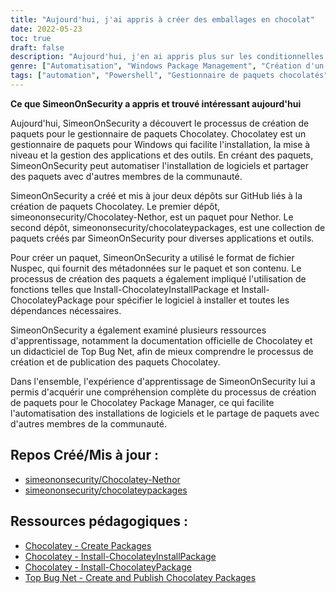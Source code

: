 ```yaml
---
title: "Aujourd'hui, j'ai appris à créer des emballages en chocolat"
date: 2022-05-23
toc: true
draft: false
description: "Aujourd'hui, j'en ai appris plus sur les conditionnelles et la gestion des variables d'Ansible"
genre: ["Automatisation", "Windows Package Management", "Création d'un paquet", "Package Management", "Infrastructure as Code (IaC)", "Déploiement de logiciels Windows", "Emballage du logiciel", "Windows Automation", "Dépôts de paquets", "Windows Tools"]
tags: ["automation", "Powershell", "Gestionnaire de paquets chocolatés", "Chocolatée", "Choco", "création d'un paquet", "l'automatisation des paquets", "Nuspec", "Nethor", "Windows Package Managers", "IAC", "L'infrastructure en tant que code", "Déploiement de logiciels Windows", "l'emballage des logiciels", "gestion du référentiel", "partage des paquets", "Documentation sur le chocolat", "tutoriel", "édition de paquets"]
---
```


**Ce que SimeonOnSecurity a appris et trouvé intéressant aujourd'hui**

Aujourd'hui, SimeonOnSecurity a découvert le processus de création de paquets pour le gestionnaire de paquets Chocolatey. Chocolatey est un gestionnaire de paquets pour Windows qui facilite l'installation, la mise à niveau et la gestion des applications et des outils. En créant des paquets, SimeonOnSecurity peut automatiser l'installation de logiciels et partager des paquets avec d'autres membres de la communauté.

SimeonOnSecurity a créé et mis à jour deux dépôts sur GitHub liés à la création de paquets Chocolatey. Le premier dépôt, simeononsecurity/Chocolatey-Nethor, est un paquet pour Nethor. Le second dépôt, simeononsecurity/chocolateypackages, est une collection de paquets créés par SimeonOnSecurity pour diverses applications et outils.

Pour créer un paquet, SimeonOnSecurity a utilisé le format de fichier Nuspec, qui fournit des métadonnées sur le paquet et son contenu. Le processus de création des paquets a également impliqué l'utilisation de fonctions telles que Install-ChocolateyInstallPackage et Install-ChocolateyPackage pour spécifier le logiciel à installer et toutes les dépendances nécessaires.

SimeonOnSecurity a également examiné plusieurs ressources d'apprentissage, notamment la documentation officielle de Chocolatey et un didacticiel de Top Bug Net, afin de mieux comprendre le processus de création et de publication des paquets Chocolatey.

Dans l'ensemble, l'expérience d'apprentissage de SimeonOnSecurity lui a permis d'acquérir une compréhension complète du processus de création de paquets pour le Chocolatey Package Manager, ce qui facilite l'automatisation des installations de logiciels et le partage de paquets avec d'autres membres de la communauté.

## Repos Créé/Mis à jour :
- [simeononsecurity/Chocolatey-Nethor](https://github.com/simeononsecurity/Chocolatey-Nethor)
- [simeononsecurity/chocolateypackages](https://github.com/simeononsecurity/chocolateypackages)

## Ressources pédagogiques :
- [Chocolatey - Create Packages](https://docs.chocolatey.org/en-us/create/create-packages#nuspec)
- [Chocolatey - Install-ChocolateyInstallPackage](https://docs.chocolatey.org/en-us/create/functions/install-chocolateyinstallpackage)
- [Chocolatey - Install-ChocolateyPackage](https://docs.chocolatey.org/en-us/create/functions/install-chocolateypackage)
- [Top Bug Net - Create and Publish Chocolatey Packages](https://www.topbug.net/blog/2012/07/02/a-simple-tutorial-create-and-publish-chocolatey-packages/)